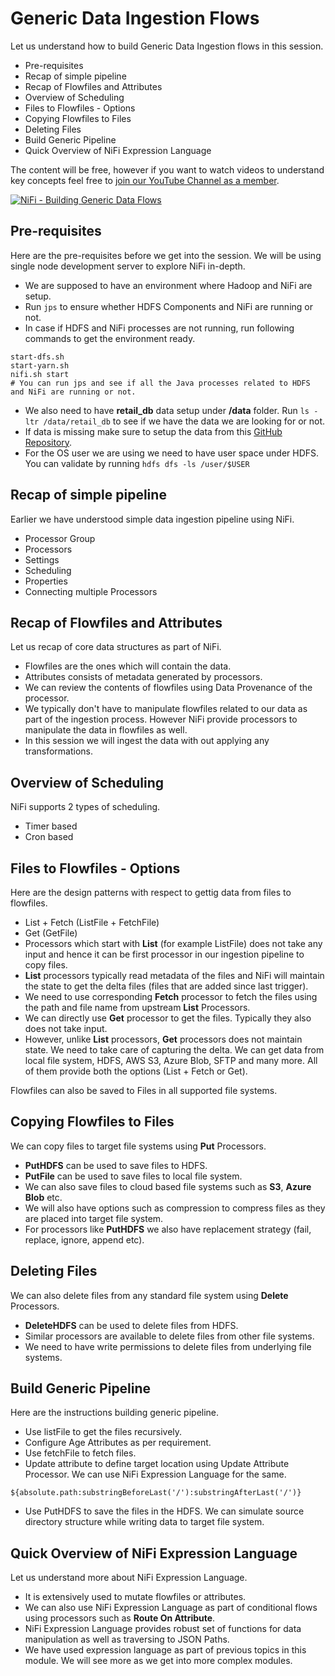 # Generic Data Ingestion Flows

Let us understand how to build Generic Data Ingestion flows in this session. 

* Pre-requisites
* Recap of simple pipeline
* Recap of Flowfiles and Attributes
* Overview of Scheduling
* Files to Flowfiles - Options
* Copying Flowfiles to Files
* Deleting Files
* Build Generic Pipeline
* Quick Overview of NiFi Expression Language

The content will be free, however if you want to watch videos to understand key concepts feel free to [join our YouTube Channel as a member](https://www.youtube.com/channel/UCakdSIPsJqiOLqylgoYmwQg/join).

[![NiFi - Building Generic Data Flows](http://img.youtube.com/vi/iZQI-i8PWY4/0.jpg)](http://www.youtube.com/watch?v=iZQI-i8PWY4 "NiFi - Building Generic Data Flows")

## Pre-requisites
Here are the pre-requisites before we get into the session. We will be using single node development server to explore NiFi in-depth.
* We are supposed to have an environment where Hadoop and NiFi are setup.
* Run `jps` to ensure whether HDFS Components and NiFi are running or not.
* In case if HDFS and NiFi processes are not running, run following commands to get the environment ready.
```
start-dfs.sh
start-yarn.sh
nifi.sh start
# You can run jps and see if all the Java processes related to HDFS and NiFi are running or not.
```
* We also need to have **retail_db** data setup under **/data** folder. Run `ls -ltr /data/retail_db` to see if we have the data we are looking for or not.
* If data is missing make sure to setup the data from this [GitHub Repository](https://github.com/dgadiraju/retail_db).
* For the OS user we are using we need to have user space under HDFS. You can validate by running `hdfs dfs -ls /user/$USER`

## Recap of simple pipeline
Earlier we have understood simple data ingestion pipeline using NiFi.
* Processor Group
* Processors
* Settings
* Scheduling
* Properties
* Connecting multiple Processors

## Recap of Flowfiles and Attributes
Let us recap of core data structures as part of NiFi.
* Flowfiles are the ones which will contain the data.
* Attributes consists of metadata generated by processors.
* We can review the contents of flowfiles using Data Provenance of the processor.
* We typically don't have to manipulate flowfiles related to our data as part of the ingestion process. However NiFi provide processors to manipulate the data in flowfiles as well.
* In this session we will ingest the data with out applying any transformations.

## Overview of Scheduling
NiFi supports 2 types of scheduling.
* Timer based
* Cron based

## Files to Flowfiles - Options
Here are the design patterns with respect to gettig data from files to flowfiles.
* List + Fetch (ListFile + FetchFile)
* Get (GetFile)
* Processors which start with **List** (for example ListFile) does not take any input and hence it can be first processor in our ingestion pipeline to copy files.
* **List** processors typically read metadata of the files and NiFi will maintain the state to get the delta files (files that are added since last trigger).
* We need to use corresponding **Fetch** processor to fetch the files using the path and file name from upstream **List** Processors.
* We can directly use **Get** processor to get the files. Typically they also does not take input.
* However, unlike **List** processors, **Get** processors does not maintain state. We need to take care of capturing the delta.
We can get data from local file system, HDFS, AWS S3, Azure Blob, SFTP and many more. All of them provide both the options (List + Fetch or Get).

Flowfiles can also be saved to Files in all supported file systems.

## Copying Flowfiles to Files
We can copy files to target file systems using **Put** Processors.
* **PutHDFS** can be used to save files to HDFS.
* **PutFile** can be used to save files to local file system.
* We can also save files to cloud based file systems such as **S3**, **Azure Blob** etc.
* We will also have options such as compression to compress files as they are placed into target file system.
* For processors like **PutHDFS** we also have replacement strategy (fail, replace, ignore, append etc).

## Deleting Files
We can also delete files from any standard file system using **Delete** Processors.
* **DeleteHDFS** can be used to delete files from HDFS.
* Similar processors are available to delete files from other file systems.
* We need to have write permissions to delete files from underlying file systems.

## Build Generic Pipeline

Here are the instructions building generic pipeline.
* Use listFile to get the files recursively.
* Configure Age Attributes as per requirement.
* Use fetchFile to fetch files.
* Update attribute to define target location using Update Attribute Processor. We can use NiFi Expression Language for the same.
```
${absolute.path:substringBeforeLast('/'):substringAfterLast('/')}
```
* Use PutHDFS to save the files in the HDFS. We can simulate source directory structure while writing data to target file system.

## Quick Overview of NiFi Expression Language

Let us understand more about NiFi Expression Language.
* It is extensively used to mutate flowfiles or attributes.
* We can also use NiFi Expression Language as part of conditional flows using processors such as **Route On Attribute**.
* NiFi Expression Language provides robust set of functions for data manipulation as well as traversing to JSON Paths.
* We have used expression language as part of previous topics in this module. We will see more as we get into more complex modules.
